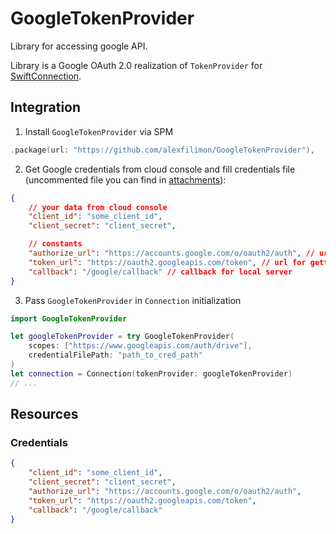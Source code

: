 # GoogleTokenProvider

Library for accessing google API.

Library is a Google OAuth 2.0 realization of `TokenProvider` for [SwiftConnection](https://github.com/alexfilimon/SwiftConnection).

## Integration

1. Install `GoogleTokenProvider` via SPM

```swift
.package(url: "https://github.com/alexfilimon/GoogleTokenProvider"),
```

2. Get Google credentials from cloud console and fill credentials file (uncommented file you can find in [attachments](#Credentials)):

```json
{
    // your data from cloud console
    "client_id": "some_client_id",
    "client_secret": "client_secret",

    // constants
    "authorize_url": "https://accounts.google.com/o/oauth2/auth", // url for auth in google
    "token_url": "https://oauth2.googleapis.com/token", // url for getting access token
    "callback": "/google/callback" // callback for local server
}
```

3. Pass `GoogleTokenProvider` in `Connection` initialization

```swift
import GoogleTokenProvider

let googleTokenProvider = try GoogleTokenProvider(
    scopes: ["https://www.googleapis.com/auth/drive"],
    credentialFilePath: "path_to_cred_path"
)
let connection = Connection(tokenProvider: googleTokenProvider)
// ...
```

## Resources

### Credentials

```json
{
    "client_id": "some_client_id",
    "client_secret": "client_secret",
    "authorize_url": "https://accounts.google.com/o/oauth2/auth",
    "token_url": "https://oauth2.googleapis.com/token",
    "callback": "/google/callback"
}
```
